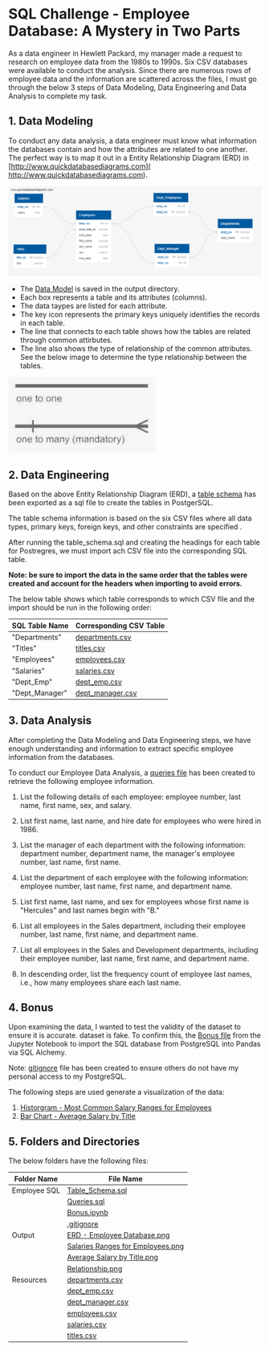 # SQL Challenge - Employee Database: A Mystery in Two Parts

As a data engineer in Hewlett Packard, my manager made a request to research on employee data from the 1980s to 1990s. Six CSV databases were available to conduct the analysis. Since there are numerous rows of employee data and the information are scattered across the files, I must go through the below 3 steps of Data Modeling, Data Engineering and Data Analysis to complete my task.


## **1.  Data Modeling**

To conduct any data analysis, a data engineer must know what information the databases contain and how the attributes are related to one another. The perfect way is to map it out in a Entity Relationship Diagram (ERD) in  [http://www.quickdatabasediagrams.com]( http://www.quickdatabasediagrams.com).

![Image](https://github.com/cecileung1208/Homework/blob/master/Unit%209%20-%20SQL%20Challenge/Output%20Files/ERD%20-%20Employee%20Database.png)

* The [Data Model](https://github.com/cecileung1208/Homework/blob/master/Unit%209%20-%20SQL%20Challenge/Output%20Files/ERD%20-%20Employee%20Database.png) is saved in the output directory.
* Each box represents a table and its attributes (columns). 
* The data taypes are listed for each attribute.
* The key icon represents the primary keys uniquely identifies the records in each table.
* The line that connects to each table shows how the tables are related through common attirbutes.  
* The line also shows the type of relationship of the common attributes.  See the below image to determine the type relationship between the tables.

![Image](https://github.com/cecileung1208/Homework/blob/master/Unit%209%20-%20SQL%20Challenge/Output%20Files/Relationship.png)


    
## **2.  Data Engineering**

Based on the above Entity Relationship Diagram (ERD), a [table schema](https://github.com/cecileung1208/Homework/blob/master/Unit%209%20-%20SQL%20Challenge/Employee_SQL/Table_Schema.sql) has been exported as a sql file to create the tables in PostgerSQL.

The table schema information is based on the six CSV files where all data types, primary keys, foreign keys, and other constraints are specified .

After running the table_schema.sql and creating the headings for each table for Postregres, we must import ach CSV file into the corresponding SQL table. 

**Note: be sure to import the data in the same order that the tables were created and account for the headers when importing to avoid errors.**

The below table shows which table corresponds to which CSV file and the import should be run in the following order:

| SQL Table Name    | Corresponding CSV Table |
| ------------- | ------------- |
| "Departments"  | [departments.csv](https://github.com/cecileung1208/Homework/blob/master/Unit%209%20-%20SQL%20Challenge/Resources/departments.csv)  |
| "Titles"  | [titles.csv](https://github.com/cecileung1208/Homework/blob/master/Unit%209%20-%20SQL%20Challenge/Resources/titles.csv)  |
| "Employees"  | [employees.csv](https://github.com/cecileung1208/Homework/blob/master/Unit%209%20-%20SQL%20Challenge/Resources/employees.csv)  |
| "Salaries"  | [salaries.csv](https://github.com/cecileung1208/Homework/blob/master/Unit%209%20-%20SQL%20Challenge/Resources/salaries.csv)  |
| "Dept_Emp"  | [dept_emp.csv](https://github.com/cecileung1208/Homework/blob/master/Unit%209%20-%20SQL%20Challenge/Resources/dept_emp.csv)  |
| "Dept_Manager"  | [dept_manager.csv](https://github.com/cecileung1208/Homework/blob/master/Unit%209%20-%20SQL%20Challenge/Resources/dept_manager.csv)  |



## **3.  Data Analysis**

After completing the Data Modeling and Data Engineering steps, we have enough understanding and information to extract specific employee information from the databases. 

To conduct our Employee Data Analysis, a [queries file](https://github.com/cecileung1208/Homework/blob/master/Unit%209%20-%20SQL%20Challenge/Employee_SQL/Queries.sql) has been created to retrieve the following employee information.

1.  List the following details of each employee: employee number, last name, first name, sex, and salary.

2.  List first name, last name, and hire date for employees who were hired in 1986.

3.  List the manager of each department with the following information: department number, department name, the manager's employee number, last name, first name.

4.  List the department of each employee with the following information: employee number, last name, first name, and department name.

5.  List first name, last name, and sex for employees whose first name is "Hercules" and last names begin with "B."

6.  List all employees in the Sales department, including their employee number, last name, first name, and department name.

7.  List all employees in the Sales and Development departments, including their employee number, last name, first name, and department name.

8.  In descending order, list the frequency count of employee last names, i.e., how many employees share each last name.


## **4.  Bonus**

Upon examining the data, I wanted to test the validity of the dataset to ensure it is accurate. dataset is fake. To confirm this, the [Bonus file](https://github.com/cecileung1208/Homework/blob/master/Unit%209%20-%20SQL%20Challenge/Employee_SQL/Bonus.ipynb) from the Jupyter Notebook to import the SQL database from PostgreSQL into Pandas via SQL Alchemy.

Note: [gitignore](https://github.com/cecileung1208/Homework/blob/master/Unit%209%20-%20SQL%20Challenge/Employee_SQL/.gitignore) file has been created to ensure others do not have my personal access to my PostgreSQL.

The following steps are used generate a visualization of the data:

1.  [Historgram - Most Common Salary Ranges for Employees](https://github.com/cecileung1208/Homework/blob/master/Unit%209%20-%20SQL%20Challenge/Output%20Files/Salary%20Ranges%20for%20Employees.png)
2.  [Bar Chart - Average Salary by Title](https://github.com/cecileung1208/Homework/blob/master/Unit%209%20-%20SQL%20Challenge/Output%20Files/Average%20Salary%20by%20Title.png)

## **5.  Folders and Directories**

The below folders have the following files:

| Folder Name    | File Name |
| ------------- | ------------- |
| Employee SQL  | [Table_Schema.sql](https://github.com/cecileung1208/Homework/blob/master/Unit%209%20-%20SQL%20Challenge/Employee_SQL/Table_Schema.sql)  |
|               | [Queries.sql](https://github.com/cecileung1208/Homework/blob/master/Unit%209%20-%20SQL%20Challenge/Employee_SQL/Queries.sql)  |
|               | [Bonus.ipynb](https://github.com/cecileung1208/Homework/blob/master/Unit%209%20-%20SQL%20Challenge/Employee_SQL/Bonus.ipynb)  |
|               | [.gitignore](https://github.com/cecileung1208/Homework/blob/master/Unit%209%20-%20SQL%20Challenge/Employee_SQL/.gitignore)  |
| Output        | [ERD - Employee Database.png](https://github.com/cecileung1208/Homework/blob/master/Unit%209%20-%20SQL%20Challenge/Output%20Files/ERD%20-%20Employee%20Database.png)  |
|               | [Salaries Ranges for Employees.png](https://github.com/cecileung1208/Homework/blob/master/Unit%209%20-%20SQL%20Challenge/Output%20Files/Salary%20Ranges%20for%20Employees.png)  |
|               | [Average Salary by Title.png](https://github.com/cecileung1208/Homework/blob/master/Unit%209%20-%20SQL%20Challenge/Output%20Files/Average%20Salary%20by%20Title.png)  |
|               | [Relationship.png](https://github.com/cecileung1208/Homework/blob/master/Unit%209%20-%20SQL%20Challenge/Output%20Files/Relationship.png)  |
| Resources   | [departments.csv](https://github.com/cecileung1208/Homework/blob/master/Unit%209%20-%20SQL%20Challenge/Resources/departments.csv)  |
|             | [dept_emp.csv](https://github.com/cecileung1208/Homework/blob/master/Unit%209%20-%20SQL%20Challenge/Resources/dept_emp.csv)  |
|             | [dept_manager.csv](https://github.com/cecileung1208/Homework/blob/master/Unit%209%20-%20SQL%20Challenge/Resources/dept_manager.csv)  |
|             | [employees.csv](https://github.com/cecileung1208/Homework/blob/master/Unit%209%20-%20SQL%20Challenge/Resources/employees.csv)  |
|             | [salaries.csv](https://github.com/cecileung1208/Homework/blob/master/Unit%209%20-%20SQL%20Challenge/Resources/salaries.csv)  |
|             | [titles.csv](https://github.com/cecileung1208/Homework/blob/master/Unit%209%20-%20SQL%20Challenge/Resources/titles.csv)  |
